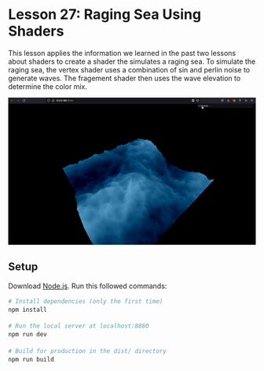 # Lesson 27: Raging Sea Using Shaders
This lesson applies the information we learned in the past two lessons about shaders to create a shader the simulates a raging sea. To simulate the raging sea, the vertex shader uses a combination of sin and perlin noise to generate waves. The fragement shader then uses the wave elevation to determine the color mix.

![Perlin noise raging sea.](/27-raging-sea/readme-assets/water-shader.gif)

## Setup
Download [Node.js](https://nodejs.org/en/download/).
Run this followed commands:

``` bash
# Install dependencies (only the first time)
npm install

# Run the local server at localhost:8080
npm run dev

# Build for production in the dist/ directory
npm run build
```

